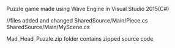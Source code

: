 Puzzle game made using Wave Engine in Visual Studio 2015(C#)


//files added and changed
SharedSource/Main/Piece.cs
SharedSource/Main/MyScene.cs


Mad_Head_Puzzle.zip folder contains zipped source code

